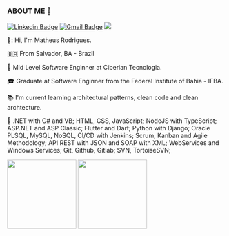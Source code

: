 ### ABOUT ME 📍


[![Linkedin Badge](https://img.shields.io/badge/linkedin-%230077B5.svg?&style=flat-square&logo=linkedin&logoColor=white)](https://www.linkedin.com/in/matheus8/) [![Gmail Badge](https://img.shields.io/badge/-Gmail-c14438?style=flat-square&logo=Gmail&logoColor=white&link=mailto:mr634580@gmail.com)](mailto:mr634580@gmail.com) ![](https://komarev.com/ghpvc/?username=mtrs8&color=006bed)

👋: Hi, I'm Matheus Rodrigues.

🇧🇷 From Salvador, BA - Brazil

📇 Mid Level Software Enginner at Ciberian Tecnologia.

🎓 Graduate at Software Enginner from the Federal Institute of Bahia - IFBA. 

📚 I'm current learning architectural patterns, clean code and clean archtecture.

🚀 .NET with C# and VB; HTML, CSS, JavaScript; NodeJS with TypeScript; ASP.NET and ASP Classic; Flutter and Dart; Python with Django; Oracle PLSQL, MySQL, NoSQL, CI/CD with Jenkins;
    Scrum, Kanban and Agile Methodology; API REST with JSON and SOAP with XML; WebServices and Windows Services; Git, Github, Gitlab; SVN, TortoiseSVN;
    
<div align="left">
  <img height="160em" src="https://github-readme-stats.vercel.app/api/top-langs/?username=mtrs8&layout=compact&hide_progress=false&show_icons=true&theme=onedark&include_all_commits=true&count_private=true"/>
  <img height="160em" src="https://github-readme-stats.vercel.app/api?username=mtrs8&show_icons=true&theme=onedark&include_all_commits=true&count_private=true&rank_icon=github"/>
</div>
